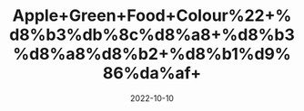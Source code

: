 ---
title: 'Apple+Green+Food+Colour%22+%d8%b3%db%8c%d8%a8+%d8%b3%d8%a8%d8%b2+%d8%b1%d9%86%da%af+'
date: '2022-10-10' 
metatag: '' 
inventory: '0' 
draft: false 
# meta description 
shortDescripton: ''
description: 'Food+Colour'
longdescription: ''
featured: True
# product Price
price: '40.0'
# Product Short Description
shortDescription: ''
productID: '26768A76-6625-ED11-9968-005056B3A416'
type: 'products'
category: 'Food+Colour' 
thumnailproduct: 'https://eraconnect.blob.core.windows.net/product-images/aminsaddiquidawakhana/26768A76-6625-ED11-9968-005056B3A416.webp' 
images:
  - image: 'https://eraconnect.blob.core.windows.net/product-images/aminsaddiquidawakhana/26768A76-6625-ED11-9968-005056B3A416.webp'  
Variants:
---